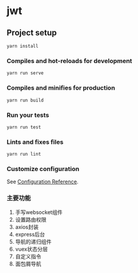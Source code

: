 # jwt

## Project setup
```
yarn install
```

### Compiles and hot-reloads for development
```
yarn run serve
```

### Compiles and minifies for production
```
yarn run build
```

### Run your tests
```
yarn run test
```

### Lints and fixes files
```
yarn run lint
```

### Customize configuration
See [Configuration Reference](https://cli.vuejs.org/config/).

### 主要功能
1. 手写websocket组件
2. 设置路由权限
3. axios封装
4. express后台
5. 导航的递归组件
6. vuex状态分层
7. 自定义指令
8. 面包屑导航